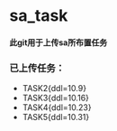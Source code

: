 # sa_task

#### 此git用于上传sa所布置任务

### 已上传任务：

- TASK2{ddl=10.9}
- TASK3{ddl=10.16}
- TASK4{ddl=10.23}
- TASK5{ddl=10.31}